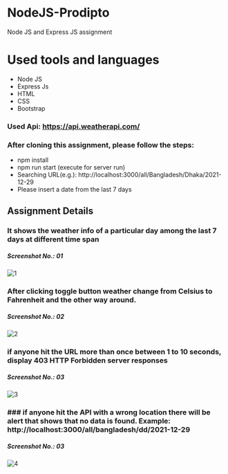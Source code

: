 # NodeJS-Prodipto
Node JS and Express JS assignment

# Used tools and languages
- Node JS
- Express Js
- HTML
- CSS
- Bootstrap

### Used Api: https://api.weatherapi.com/

### After cloning this assignment, please follow the steps:
- npm install
- npm run start (execute for server run)
- Searching URL(e.g.): http://localhost:3000/all/Bangladesh/Dhaka/2021-12-29
- Please insert a date from the last 7 days

## Assignment Details
### It shows the weather info of a particular day among the last 7 days at different time span
##### Screenshot No.: 01
![1](https://user-images.githubusercontent.com/56860950/148011004-9057c1eb-e896-4e52-840c-fd222b84d920.png)

### After clicking toggle button weather change from Celsius to Fahrenheit and the other way around.
##### Screenshot No.: 02
![2](https://user-images.githubusercontent.com/56860950/148011072-7d131357-a19d-4431-9a62-d8f33df9330b.png)

### if anyone hit the URL more than once between 1 to 10 seconds, display 403 HTTP Forbidden server responses
##### Screenshot No.: 03
![3](https://user-images.githubusercontent.com/56860950/148011167-43b5a56d-f703-41c5-8628-770af5961909.png)

### ### if anyone hit the API with a wrong location there will be alert that shows that no data is found. Example: http://localhost:3000/all/bangladesh/dd/2021-12-29
##### Screenshot No.: 03
![4](https://user-images.githubusercontent.com/56860950/148011285-bb406e6f-5cda-41d0-bff5-7d46cc9838d2.png)
